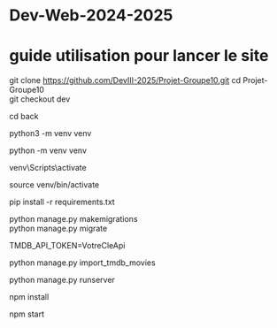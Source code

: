 # Dev-Web-2024-2025
# guide utilisation pour lancer le site

<!-- On clone le repo, on se rend dans le projet et on active la branche dev -->
git clone https://github.com/DevIII-2025/Projet-Groupe10.git 
cd Projet-Groupe10  
git checkout dev  

<!-- on crée un venv dans le dossier back/ pour éviter les conflits (seulement les projets en python) -->

cd back  
<!-- (sous linux et mac) -->
python3 -m venv venv  
<!-- (sous windows) -->
python -m venv venv  

<!-- on active le venv (sous window) -->
venv\\Scripts\\activate  

<!-- (sous linux et mac) -->
source venv/bin/activate 

<!-- une fois dans le venv on peut maintenant installer les dépendances nécessaire 
on commence par les requirements -->
pip install -r requirements.txt  

<!-- on crée la DB -->
python manage.py makemigrations  
python manage.py migrate  

<!-- on crée un nouveau fichier qui s'appelle .env (toujours dans back/) et on ajoute le token api qu'il faut récupérer sur le site tmdb --> 

TMDB_API_TOKEN=VotreCleApi  

<!-- voici un exemple de fichier .env :
TMDB_API_TOKEN=eyJhbGciOiJIUzI1NiJ9.....Dd7iaQKTKPb_LwIrMBJWAKtcmM
 -->

<!-- on revient dans le terminal du back et on peut importer une centaine de films de l'api tmdb -->
python manage.py import_tmdb_movies  

<!-- si tout se passe bien il devrait s'afficher en vert un truc du genre : "100 films importés avec succes !"
<!-- Maintenant qu'on est bon, on peut faire tourner le back -->

python manage.py runserver  

<!-- pas oublier de sauver les fichiers à chaque fois ! -->


<!-- maintenant on se rend côté frontend dans un autre terminal et on fait les installations nécessaire -->
npm install  

<!-- et on peut lancer le front -->
npm start  


